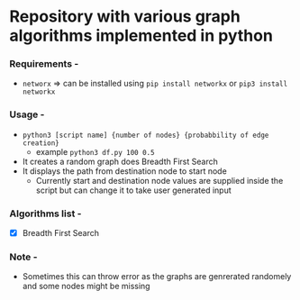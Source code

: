 # Repository with various graph algorithms implemented in python

### Requirements -
  - `networx` => can be installed using `pip install networkx` or `pip3 install networkx`
  
### Usage -
  - `python3 [script name] {number of nodes} {probabbility of edge creation}`
    - example `python3 df.py 100 0.5`
  - It creates a random graph does Breadth First Search 
  - It displays the path from destination node to start node
    - Currently start and destination node values are supplied inside the script but can change it to take user generated input
  

### Algorithms list -

- [x] Breadth First Search



### Note -
- Sometimes this can throw error as the graphs are genrerated randomely and some nodes might be missing
